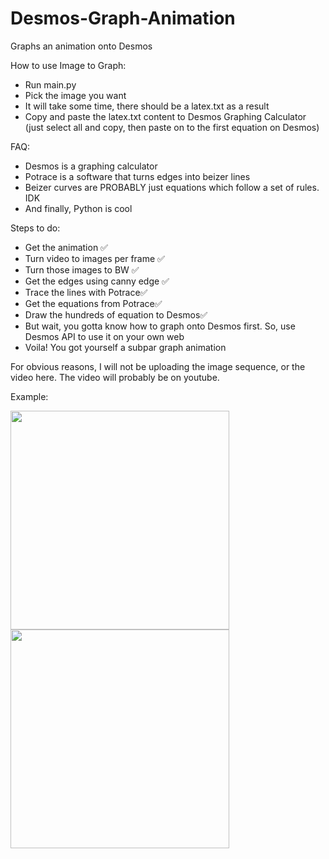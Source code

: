 # Desmos-Graph-Animation
Graphs an animation onto Desmos

How to use Image to Graph:
- Run main.py
- Pick the image you want
- It will take some time, there should be a latex.txt as a result
- Copy and paste the latex.txt content to Desmos Graphing Calculator (just select all and copy, then paste on to the first equation on Desmos)

FAQ:
- Desmos is a graphing calculator
- Potrace is a software that turns edges into beizer lines
- Beizer curves are PROBABLY just equations which follow a set of rules. IDK
- And finally, Python is cool

Steps to do:
- Get the animation ✅
- Turn video to images per frame ✅
- Turn those images to BW ✅
- Get the edges using canny edge ✅
- Trace the lines with Potrace✅
- Get the equations from Potrace✅
- Draw the hundreds of equation to Desmos✅
- But wait, you gotta know how to graph onto Desmos first. So, use Desmos API to use it on your own web
- Voila! You got yourself a subpar graph animation

For obvious reasons, I will not be uploading the image sequence, or the video here. The video will probably be on youtube.

Example:

<img src="https://user-images.githubusercontent.com/88318140/132680429-13c12472-a933-4d96-a3d7-7104ba23e4ed.png" width="350">

<img src="https://user-images.githubusercontent.com/88318140/132681141-a6a3085b-c286-4127-b09a-ec2ea3873604.png" width="350">


